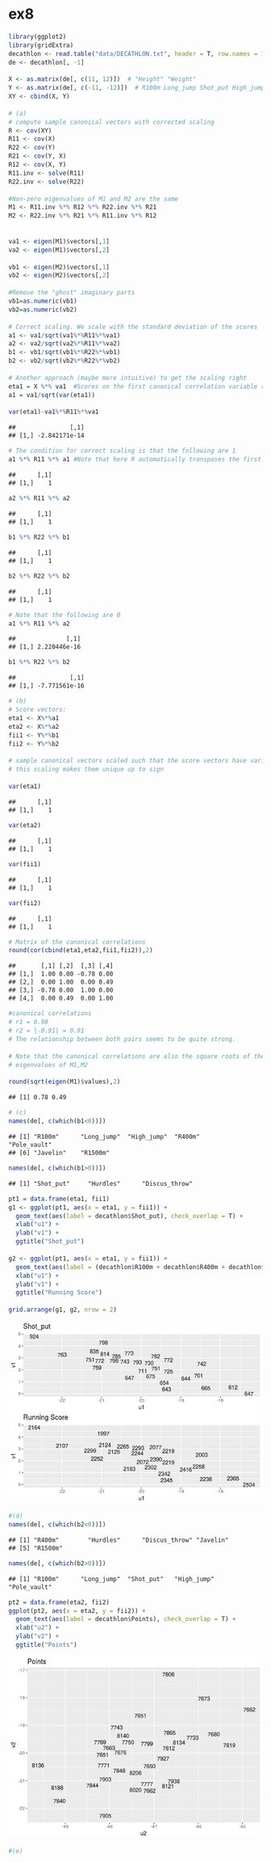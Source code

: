 ex8
================

``` r
library(ggplot2)
library(gridExtra)
decathlon <- read.table("data/DECATHLON.txt", header = T, row.names = 1)
de <- decathlon[, -1]

X <- as.matrix(de[, c(11, 12)])  # "Height" "Weight"
Y <- as.matrix(de[, c(-11, -12)])  # R100m Long_jump Shot_put High_jump R400m Hurdles Discus_throw Pole_vault Javelin R1500m
XY <- cbind(X, Y)

# (a)
# compute sample canonical vectors with corrected scaling
R <- cov(XY)
R11 <- cov(X)
R22 <- cov(Y)
R21 <- cov(Y, X)
R12 <- cov(X, Y)
R11.inv <- solve(R11)
R22.inv <- solve(R22)

#Non-zero eigenvalues of M1 and M2 are the same
M1 <- R11.inv %*% R12 %*% R22.inv %*% R21
M2 <- R22.inv %*% R21 %*% R11.inv %*% R12


va1 <- eigen(M1)$vectors[,1]
va2 <- eigen(M1)$vectors[,2]

vb1 <- eigen(M2)$vectors[,1]
vb2 <- eigen(M2)$vectors[,2]

#Remove the "ghost" imaginary parts
vb1=as.numeric(vb1)
vb2=as.numeric(vb2)

# Correct scaling. We scale with the standard deviation of the scores
a1 <- va1/sqrt(va1%*%R11%*%va1)
a2 <- va2/sqrt(va2%*%R11%*%va2)
b1 <- vb1/sqrt(vb1%*%R22%*%vb1)
b2 <- vb2/sqrt(vb2%*%R22%*%vb2)

# Another approach (maybe more intuitive) to get the scaling right
eta1 = X %*% va1  #Scores on the first canonical correlation variable related to X
a1 = va1/sqrt(var(eta1))

var(eta1)-va1%*%R11%*%va1
```

    ##               [,1]
    ## [1,] -2.842171e-14

``` r
# The condition for correct scaling is that the following are 1
a1 %*% R11 %*% a1 #Note that here R automatically transposes the first vector
```

    ##      [,1]
    ## [1,]    1

``` r
a2 %*% R11 %*% a2
```

    ##      [,1]
    ## [1,]    1

``` r
b1 %*% R22 %*% b1
```

    ##      [,1]
    ## [1,]    1

``` r
b2 %*% R22 %*% b2
```

    ##      [,1]
    ## [1,]    1

``` r
# Note that the following are 0
a1 %*% R11 %*% a2 
```

    ##              [,1]
    ## [1,] 2.220446e-16

``` r
b1 %*% R22 %*% b2
```

    ##               [,1]
    ## [1,] -7.771561e-16

``` r
# (b)
# Score vectors:
eta1 <- X%*%a1
eta2 <- X%*%a2
fii1 <- Y%*%b1
fii2 <- Y%*%b2

# sample canonical vectors scaled such that the score vectors have variance 1,
# this scaling makes them unique up to sign

var(eta1)
```

    ##      [,1]
    ## [1,]    1

``` r
var(eta2)
```

    ##      [,1]
    ## [1,]    1

``` r
var(fii1)
```

    ##      [,1]
    ## [1,]    1

``` r
var(fii2)
```

    ##      [,1]
    ## [1,]    1

``` r
# Matrix of the canonical correlations
round(cor(cbind(eta1,eta2,fii1,fii2)),2)
```

    ##       [,1] [,2]  [,3] [,4]
    ## [1,]  1.00 0.00 -0.78 0.00
    ## [2,]  0.00 1.00  0.00 0.49
    ## [3,] -0.78 0.00  1.00 0.00
    ## [4,]  0.00 0.49  0.00 1.00

``` r
#canonical correlations
# r1 = 0.98
# r2 = |-0.91| = 0.91
# The relationship between both pairs seems to be quite strong.

# Note that the canonical correlations are also the square roots of the non-zero
# eigenvalues of M1,M2

round(sqrt(eigen(M1)$values),2)
```

    ## [1] 0.78 0.49

``` r
# (c)
names(de[, c(which(b1<0))])
```

    ## [1] "R100m"      "Long_jump"  "High_jump"  "R400m"      "Pole_vault"
    ## [6] "Javelin"    "R1500m"

``` r
names(de[, c(which(b1>0))])
```

    ## [1] "Shot_put"     "Hurdles"      "Discus_throw"

``` r
pt1 = data.frame(eta1, fii1)
g1 <- ggplot(pt1, aes(x = eta1, y = fii1)) +
  geom_text(aes(label = decathlon$Shot_put), check_overlap = T) + 
  xlab("u1") +
  ylab("v1") + 
  ggtitle("Shot_put")

g2 <- ggplot(pt1, aes(x = eta1, y = fii1)) +
  geom_text(aes(label = (decathlon$R100m + decathlon$R400m + decathlon$R1500m)), check_overlap = T) + 
  xlab("u1") +
  ylab("v1") +
  ggtitle("Running Score")

grid.arrange(g1, g2, nrow = 2)
```

![](home8_files/figure-markdown_github/unnamed-chunk-1-1.png)

``` r
#(d)
names(de[, c(which(b2<0))])
```

    ## [1] "R400m"        "Hurdles"      "Discus_throw" "Javelin"     
    ## [5] "R1500m"

``` r
names(de[, c(which(b2>0))])
```

    ## [1] "R100m"      "Long_jump"  "Shot_put"   "High_jump"  "Pole_vault"

``` r
pt2 = data.frame(eta2, fii2)
ggplot(pt2, aes(x = eta2, y = fii2)) +
  geom_text(aes(label = decathlon$Points), check_overlap = T) +
  xlab("u2") +
  ylab("v2") +
  ggtitle("Points")
```

![](home8_files/figure-markdown_github/unnamed-chunk-1-2.png)

``` r
#(e)
```
